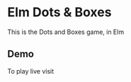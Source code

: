 # Elm Dots & Boxes

This is the Dots and Boxes game, in Elm

## Demo

To play live visit 

<table><a href="https://www.martincapodici.com/elm/dotsandboxes/" rel=">This link</a></table>
